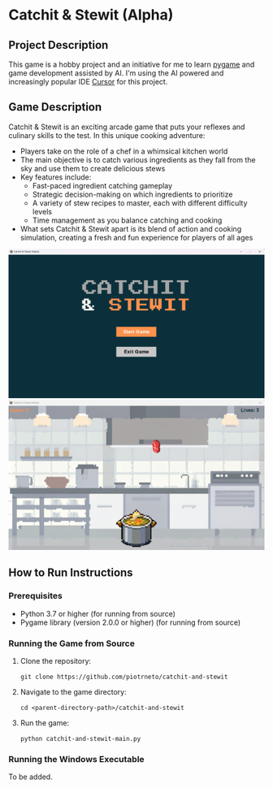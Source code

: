 # Catchit & Stewit (Alpha)

## Project Description

This game is a hobby project and an initiative for me to learn [pygame](https://www.pygame.org/news) and game development assisted by AI. I'm using the AI powered and increasingly popular IDE [Cursor](https://www.cursor.com) for this project.

## Game Description

Catchit & Stewit is an exciting arcade game that puts your reflexes and culinary skills to the test. In this unique cooking adventure:

- Players take on the role of a chef in a whimsical kitchen world
- The main objective is to catch various ingredients as they fall from the sky and use them to create delicious stews
- Key features include:
  - Fast-paced ingredient catching gameplay
  - Strategic decision-making on which ingredients to prioritize
  - A variety of stew recipes to master, each with different difficulty levels
  - Time management as you balance catching and cooking
- What sets Catchit & Stewit apart is its blend of action and cooking simulation, creating a fresh and fun experience for players of all ages

![Start Screen](assets/screenshots/start_screen.png)
![Gameplay](assets/screenshots/playing_screen.png)

## How to Run Instructions

### Prerequisites

- Python 3.7 or higher (for running from source)
- Pygame library (version 2.0.0 or higher) (for running from source)

### Running the Game from Source

1. Clone the repository:
   ```
   git clone https://github.com/piotrneto/catchit-and-stewit
   ```
2. Navigate to the game directory:
   ```
   cd <parent-directory-path>/catchit-and-stewit
   ```
3. Run the game:
   ```
   python catchit-and-stewit-main.py
   ```

### Running the Windows Executable
To be added.
